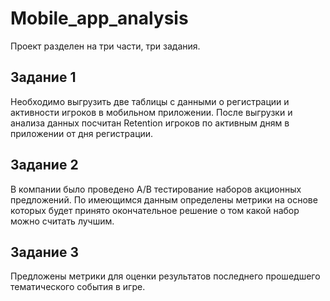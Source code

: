 # Mobile_app_analysis

Проект разделен на три части, три задания.

## Задание 1 ##
Необходимо выгрузить две таблицы с данными о регистрации и активности игроков в мобильном приложении. После выгрузки и анализа данных посчитан Retention игроков по активным дням в приложении от дня регистрации.

## Задание 2 ##
В компании было проведено A/B тестирование наборов акционных предложений. 
По имеющимся данным определены метрики на основе которых будет принято окончательное решение о том какой набор можно считать лучшим.

## Задание 3 ##
Предложены метрики для оценки результатов последнего прошедшего тематического события в игре.
